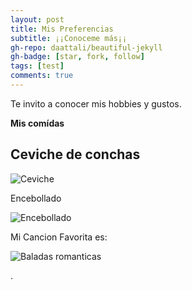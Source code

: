 ```yaml
---
layout: post
title: Mis Preferencias 
subtitle: ¡¡Conoceme más¡¡
gh-repo: daattali/beautiful-jekyll
gh-badge: [star, fork, follow]
tags: [test]
comments: true
---
```


Te invito a conocer mis hobbies y gustos.

**Mis comídas**

## Ceviche de conchas
   




![Ceviche](https://bucanero.restaurant/wp-content/uploads/2020/12/ceviche-de-conchas-2.jpg)

Encebollado

![Encebollado](https://turecetavegana.com/wp-content/uploads/2020/02/Receta-de-encebollado-ecuatoriano-vegano-sin-pescado.jpg)

Mi Cancion Favorita es:

![Baladas romanticas]( https://images.app.goo.gl/exnzfQLeJmQNXpnj7.jpg     )


.
